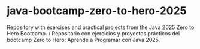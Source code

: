 # java-bootcamp-zero-to-hero-2025
Repository with exercises and practical projects from the Java 2025 Zero to Hero Bootcamp. / Repositorio con ejercicios y proyectos prácticos del bootcamp Zero to Hero: Aprende a Programar con Java 2025.
